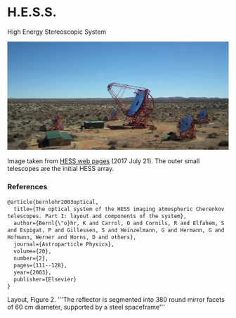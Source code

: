 # H.E.S.S.

High Energy Stereoscopic System

![img](Array_overviewS.jpg)

Image taken from [HESS web pages](https://www.mpi-hd.mpg.de/hfm/HESS/pages/about/telescopes/) (2017 July 21). The outer small telescopes are the initial HESS array.


### References
~~~
@article{bernlohr2003optical,
  title={The optical system of the HESS imaging atmospheric Cherenkov telescopes. Part I: layout and components of the system},
  author={Bernl{\"o}hr, K and Carrol, O and Cornils, R and Elfahem, S and Espigat, P and Gillessen, S and Heinzelmann, G and Hermann, G and Hofmann, Werner and Horns, D and others},
  journal={Astroparticle Physics},
  volume={20},
  number={2},
  pages={111--128},
  year={2003},
  publisher={Elsevier}
}
~~~
Layout, Figure 2. '''The reflector is segmented into 380 round mirror facets of 60 cm diameter, supported by a steel spaceframe'''
